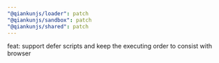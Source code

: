 ```yaml
---
"@qiankunjs/loader": patch
"@qiankunjs/sandbox": patch
"@qiankunjs/shared": patch
---
```


feat: support defer scripts and keep the executing order to consist with browser
